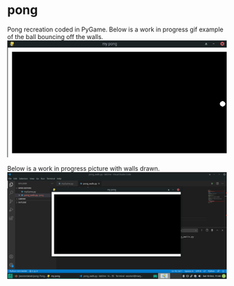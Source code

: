 # pong
Pong recreation coded in PyGame.
Below is a work in progress gif example of the ball bouncing off the walls.
![](wallbouncedemo.gif)

Below is a work in progress picture with walls drawn.
![](pong_screenshot.png)
